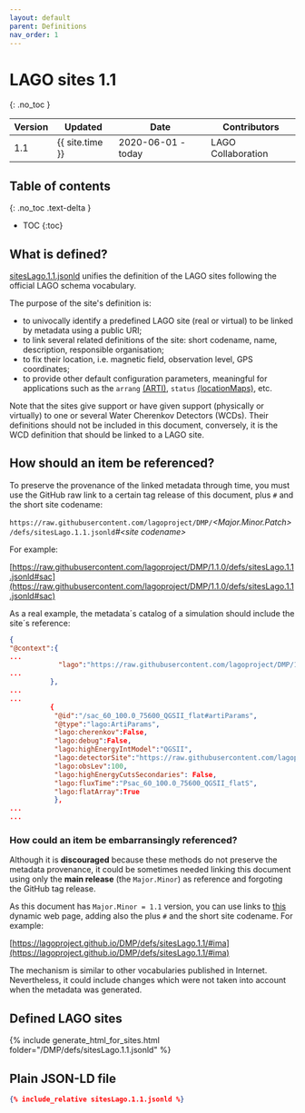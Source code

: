 ```yaml
---
layout: default
parent: Definitions
nav_order: 1
---
```


# LAGO sites 1.1 
{: .no_toc }

|Version| Updated | Date |Contributors|
|-------|---------|------|------------|
| 1.1   | {{ site.time }} | 2020-06-01 - today | LAGO Collaboration |


## Table of contents
{: .no_toc .text-delta }

- TOC
{:toc}

## What is defined?

[sitesLago.1.1.jsonld](./sitesLago.1.1.jsonld) unifies the definition of the LAGO sites following the official LAGO schema vocabulary. 

The purpose of the site's definition is:
- to univocally identify a predefined LAGO site (real or virtual) to be linked by metadata using a public URI;
- to link several related definitions of the site: short codename, name, description, responsible organisation;  
- to fix their location, i.e. magnetic field, observation level, GPS coordinates;
- to provide other default configuration parameters, meaningful for applications such as the `arrang` [(ARTI)](https://github.com/lagoproject/arti), `status` [(locationMaps)](https://github.com/lagoproject/locationsMaps), etc.  

Note that the sites give support or have given support (physically or virtually) to one or several Water Cherenkov Detectors (WCDs). Their definitions should not be included in this document, conversely, it is the WCD definition that should be linked to a LAGO site.

## How should an item be referenced?

To preserve the provenance of the linked metadata through time, you must use the GitHub raw link to a certain tag release of this document, plus `#` and the short site codename:

`https://raw.githubusercontent.com/lagoproject/DMP/`*\<Major.Minor.Patch\>*`/defs/sitesLago.1.1.jsonld`*#\<site codename\>*

For example:

[https://raw.githubusercontent.com/lagoproject/DMP/1.1.0/defs/sitesLago.1.1.jsonld#sac](https://raw.githubusercontent.com/lagoproject/DMP/1.1.0/defs/sitesLago.1.1.jsonld#sac)


As a real example, the metadata´s catalog of a simulation should include the site´s reference:

```json
{
"@context":{
...
            "lago":"https://raw.githubusercontent.com/lagoproject/DMP/1.1.0/schema/lagoSchema.1.1.jsonld",
...
          },
...
...      
          {
           "@id":"/sac_60_100.0_75600_QGSII_flat#artiParams",
           "@type":"lago:ArtiParams",
           "lago:cherenkov":False,
           "lago:debug":False,
           "lago:highEnergyIntModel":"QGSII",
           "lago:detectorSite":"https://raw.githubusercontent.com/lagoproject/DMP/1.1.0/defs/sitesLago.1.1.jsonld#sac",
           "lago:obsLev":100,
           "lago:highEnergyCutsSecondaries": False,
           "lago:fluxTime":"Psac_60_100.0_75600_QGSII_flatS",
           "lago:flatArray":True
           },
...
...
```

### How could an item be embarransingly referenced?

Although it is **discouraged** because these methods do not preserve the metadata provenance, it could be sometimes needed linking this document using only the **main release** (the ``Major.Minor``) as reference and forgoting the GitHub tag release.

As this document has ``Major.Minor = 1.1`` version, you can use links to [this](./) dynamic web page, adding also the plus `#` and the short site codename. For example:

[https://lagoproject.github.io/DMP/defs/sitesLago.1.1/#ima](https://lagoproject.github.io/DMP/defs/sitesLago.1.1/#ima)


The mechanism is similar to other vocabularies published in Internet. Nevertheless, it could include changes which were not taken into account when the metadata was generated.



## Defined LAGO sites

{% include generate_html_for_sites.html folder="/DMP/defs/sitesLago.1.1.jsonld" %}


## Plain JSON-LD file

```json
{% include_relative sitesLago.1.1.jsonld %}
```

